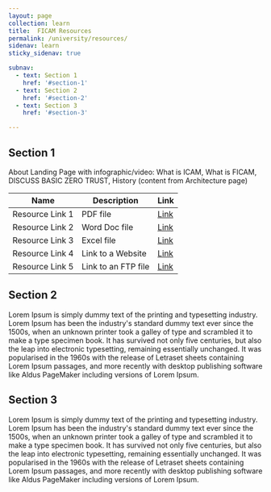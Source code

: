 ```yaml
---
layout: page
collection: learn
title:  FICAM Resources
permalink: /university/resources/
sidenav: learn
sticky_sidenav: true

subnav:
  - text: Section 1
    href: '#section-1'
  - text: Section 2
    href: '#section-2'
  - text: Section 3
    href: '#section-3'

---
```


## Section 1

About Landing Page with infographic/video: What is ICAM, What is FICAM, DISCUSS BASIC ZERO TRUST, History (content from Architecture page)

| Name  |    Description   | Link |
| --------- | ------------- | ----------- |
| Resource Link 1 | PDF file |  [Link](#)|
| Resource Link 2 | Word Doc file |  [Link](#)|
| Resource Link 3 | Excel file |  [Link](#)|
| Resource Link 4 | Link to a Website |  [Link](#)|
| Resource Link 5 | Link to an FTP file |  [Link](#)|



## Section 2

Lorem Ipsum is simply dummy text of the printing and typesetting industry. Lorem Ipsum has been the industry's standard dummy text ever since the 1500s, when an unknown printer took a galley of type and scrambled it to make a type specimen book. It has survived not only five centuries, but also the leap into electronic typesetting, remaining essentially unchanged. It was popularised in the 1960s with the release of Letraset sheets containing Lorem Ipsum passages, and more recently with desktop publishing software like Aldus PageMaker including versions of Lorem Ipsum.

## Section 3

Lorem Ipsum is simply dummy text of the printing and typesetting industry. Lorem Ipsum has been the industry's standard dummy text ever since the 1500s, when an unknown printer took a galley of type and scrambled it to make a type specimen book. It has survived not only five centuries, but also the leap into electronic typesetting, remaining essentially unchanged. It was popularised in the 1960s with the release of Letraset sheets containing Lorem Ipsum passages, and more recently with desktop publishing software like Aldus PageMaker including versions of Lorem Ipsum.